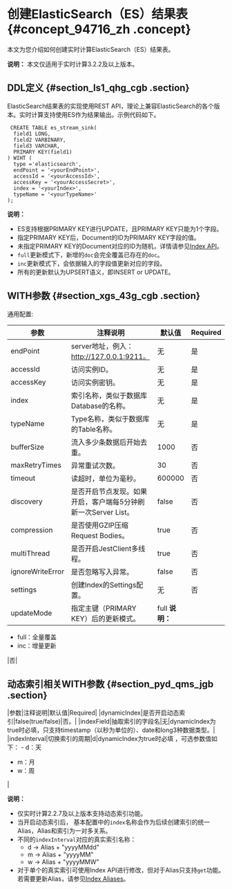 # 创建ElasticSearch（ES）结果表 {#concept_94716_zh .concept}

本文为您介绍如何创建实时计算ElasticSearch（ES）结果表。

**说明：** 本文仅适用于实时计算3.2.2及以上版本。

## DDL定义 {#section_ls1_qhg_cgb .section}

ElasticSearch结果表的实现使用REST API，理论上兼容ElasticSearch的各个版本。实时计算支持使用ES作为结果输出。示例代码如下。

``` {#codeblock_n9q_a2n_3j8 .language-sql}
 CREATE TABLE es_stream_sink(
  field1 LONG, 
  field2 VARBINARY, 
  field3 VARCHAR,
  PRIMARY KEY(field1)
) WIHT (
  type ='elasticsearch',
  endPoint = '<yourEndPoint>',
  accessId = '<yourAccessId>',
  accessKey = '<yourAccessSecret>',
  index = '<yourIndex>',
  typeName = '<yourTypeName>'
);
```

**说明：** 

-   ES支持根据PRIMARY KEY进行UPDATE，且PRIMARY KEY只能为1个字段。
-   指定PRIMARY KEY后，Document的ID为PRIMARY KEY字段的值。
-   未指定PRIMARY KEY的Document对应的ID为随机，详情请参见[Index API](https://www.elastic.co/guide/en/elasticsearch/reference/current/docs-index_.html)。
-   `full`更新模式下，新增的`doc`会完全覆盖已存在的`doc`。
-   `inc`更新模式下，会依据输入的字段值更新对应的字段。
-   所有的更新默认为UPSERT语义，即INSERT or UPDATE。

## WITH参数 {#section_xgs_43g_cgb .section}

通用配置:

|参数|注释说明|默认值|Required|
|--|----|---|--------|
|endPoint|server地址，例入：http://127.0.0.1:9211。|无|是|
|accessId|访问实例ID。|无|是|
|accessKey|访问实例密钥。|无|是|
|index|索引名称，类似于数据库Database的名称。|无|是|
|typeName|Type名称，类似于数据库的Table名称。|无|是|
|bufferSize|流入多少条数据后开始去重。|1000|否|
|maxRetryTimes|异常重试次数。|30|否|
|timeout|读超时，单位为毫秒。|600000|否|
|discovery|是否开启节点发现。如果开启，客户端每5分钟刷新一次Server List。|false|否|
|compression|是否使用GZIP压缩Request Bodies。|true|否|
|multiThread|是否开启JestClient多线程。|true|否|
|ignoreWriteError|是否忽略写入异常。|false|否|
|settings|创建Index的Settings配置。|无|否|
|updateMode|指定主键（PRIMARY KEY）后的更新模式。|full **说明：** 

-   full：全量覆盖
-   inc：增量更新

 |否|

## 动态索引相关WITH参数 {#section_pyd_qms_jgb .section}

|参数|注释说明|默认值|Required|
|dynamicIndex|是否开启动态索引|false\(true/false\)|否。|
|indexField|抽取索引的字段名|无|dynamicIndex为true时必填，只支持timestamp（以秒为单位的）、date和long3种数据类型。|
|indexInterval|切换索引的周期|d|dynamicIndex为true时必填 ，可选参数值如下： -   d：天
-   m：月
-   w：周

 |

**说明：** 

-   仅实时计算2.2.7及以上版本支持动态索引功能。
-   当开启动态索引后， 基本配置中的`index`名称会作为后续创建索引的统一Alias，Alias和索引为一对多关系。
-   不同的`indexInterval`对应的真实索引名称：
    -   d -\> Alias + "yyyyMMdd"
    -   m -\> Alias + "yyyyMM"
    -   w -\> Alias + "yyyyMMW"
-   对于单个的真实索引可使用Index API进行修改，但对于Alias只支持`get`功能。若需要更新Alias，请参见[Index Aliases](https://www.elastic.co/guide/en/elasticsearch/reference/current/indices-aliases.html)。

